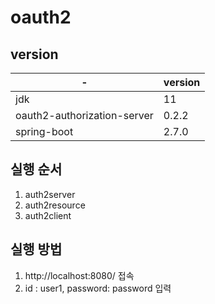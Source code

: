 # oauth2

## version
|-|version|
|------|---|
|jdk|11|
|oauth2-authorization-server|0.2.2|
|spring-boot|2.7.0|
   
   
## 실행 순서
1. auth2server
2. auth2resource
3. auth2client

## 실행 방법
1. http://localhost:8080/ 접속
2. id : user1, password: password 입력
